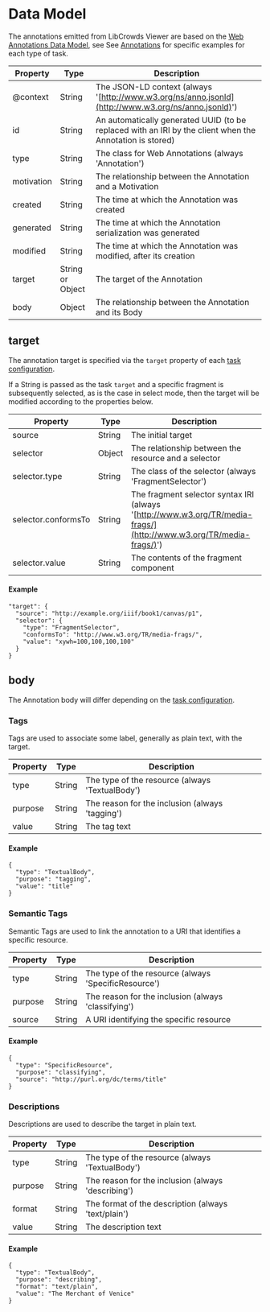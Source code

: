 # Data Model

The annotations emitted from LibCrowds Viewer are based on the
[Web Annotations Data Model](https://www.w3.org/TR/annotation-model/),
see See [Annotations](/annotations/README.md) for specific examples for each
type of task.


| Property       | Type             | Description                                                                                                                       |
|----------------|------------------|-----------------------------------------------------------------------------------------------------------------------------------|
| @context       | String           | The JSON-LD context (always '[http://www.w3.org/ns/anno.jsonld](http://www.w3.org/ns/anno.jsonld)')                               |
| id             | String           | An automatically generated UUID (to be replaced with an IRI by the client when the Annotation is stored)                          |
| type           | String           | The class for Web Annotations (always 'Annotation')                                                                               |
| motivation     | String           | The relationship between the Annotation and a Motivation                                                                          |
| created        | String           | The time at which the Annotation was created                                                                                      |
| generated      | String           | The time at which the Annotation serialization was generated                                                                      |
| modified       | String           | The time at which the Annotation was modified, after its creation                                                                 |
| target         | String or Object | The target of the Annotation                                                                                                      |
| body           | Object           | The relationship between the Annotation and its Body                                                                              |

## target

The annotation target is specified via the `target` property of each
[task configuration](configuration.md#tasks).

If a String is passed as the task `target` and a specific fragment is
subsequently selected, as is the case in select mode, then the target will be
modified according to the properties below.


| Property            | Type             | Description                                                                                                                       |
|---------------------|------------------|-----------------------------------------------------------------------------------------------------------------------------------|
| source              | String           | The initial target                                                                                                                |
| selector            | Object           | The relationship between the resource and a selector                                                                              |
| selector.type       | String           | The class of the selector (always 'FragmentSelector')                                                                             |
| selector.conformsTo | String           | The fragment selector syntax IRI (always '[http://www.w3.org/TR/media-frags/](http://www.w3.org/TR/media-frags/)')                |
| selector.value      | String           | The contents of the fragment component                                                                                            |

#### Example

```json-ld
"target": {
  "source": "http://example.org/iiif/book1/canvas/p1",
  "selector": {
    "type": "FragmentSelector",
    "conformsTo": "http://www.w3.org/TR/media-frags/",
    "value": "xywh=100,100,100,100"
  }
}
```

## body

The Annotation body will differ depending on the
[task configuration](configuration.md#tasks).

### Tags

Tags are used to associate some label, generally as plain text, with the target.

| Property       | Type             | Description                                     |
|----------------|------------------|-------------------------------------------------|
| type           | String           | The type of the resource (always 'TextualBody') |
| purpose        | String           | The reason for the inclusion (always 'tagging') |
| value          | String           | The tag text                                    |

#### Example

```json-ld
{
  "type": "TextualBody",
  "purpose": "tagging",
  "value": "title"
}
```

### Semantic Tags

Semantic Tags are used to link the annotation to a URI that identifies a
specific resource.

| Property       | Type             | Description                                          |
|----------------|------------------|------------------------------------------------------|
| type           | String           | The type of the resource (always 'SpecificResource') |
| purpose        | String           | The reason for the inclusion (always 'classifying')  |
| source         | String           | A URI identifying the specific resource              |

#### Example

```json-ld
{
  "type": "SpecificResource",
  "purpose": "classifying",
  "source": "http://purl.org/dc/terms/title"
}
```

### Descriptions

Descriptions are used to describe the target in plain text.

| Property       | Type             | Description                                         |
|----------------|------------------|-----------------------------------------------------|
| type           | String           | The type of the resource (always 'TextualBody')     |
| purpose        | String           | The reason for the inclusion (always 'describing')  |
| format         | String           | The format of the description (always 'text/plain') |
| value          | String           | The description text                                |

#### Example

```json-ld
{
  "type": "TextualBody",
  "purpose": "describing",
  "format": "text/plain",
  "value": "The Merchant of Venice"
}
```
